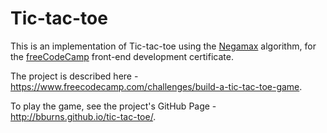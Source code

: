 # Tic-tac-toe

This is an implementation of Tic-tac-toe using the [Negamax](http://wikipedia.org/en/Negamax) algorithm, for the [freeCodeCamp](http://freecodecamp.org) front-end development certificate. 

The project is described here - https://www.freecodecamp.com/challenges/build-a-tic-tac-toe-game.

To play the game, see the project's GitHub Page - http://bburns.github.io/tic-tac-toe/.

